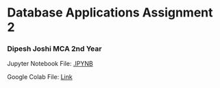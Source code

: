 # Database Applications Assignment 2
### Dipesh Joshi MCA 2nd Year


Jupyter Notebook File: [.IPYNB](https://github.com/joshidipesh12/DipeshJ-DBMS-Assignment-2/releases/download/0.01_beta/DIPESH_JOSHI_DatabaseApplication_Assignment_2.ipynb)

Google Colab File: [Link](https://colab.research.google.com/drive/1Zuux3OLk-_-ZMZqZa-_QbYyeKH-9FnEy?usp=sharing)
